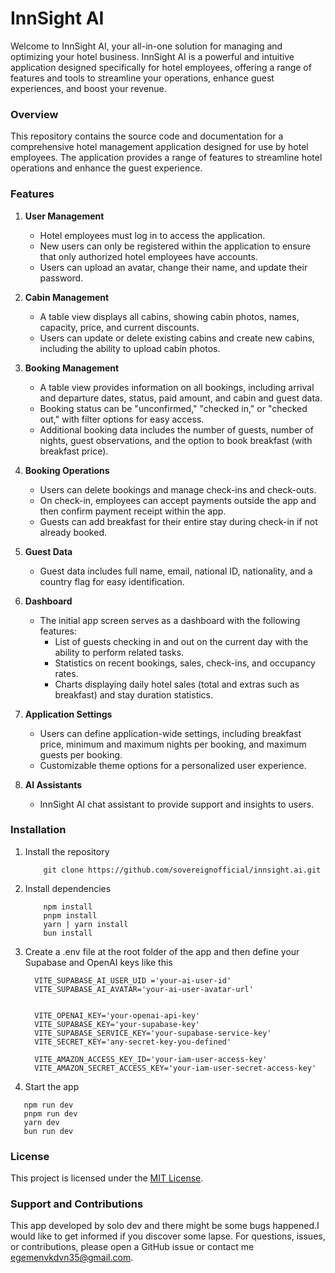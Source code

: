 # InnSight AI

Welcome to InnSight AI, your all-in-one solution for managing and optimizing your hotel business. InnSight AI is a powerful and intuitive application designed specifically for hotel employees, offering a range of features and tools to streamline your operations, enhance guest experiences, and boost your revenue.

### Overview
This repository contains the source code and documentation for a comprehensive hotel management application designed for use by hotel employees. The application provides a range of features to streamline hotel operations and enhance the guest experience. 

### Features
1. **User Management**
   - Hotel employees must log in to access the application.
   - New users can only be registered within the application to ensure that only authorized hotel employees have accounts.
   - Users can upload an avatar, change their name, and update their password.

2. **Cabin Management**
   - A table view displays all cabins, showing cabin photos, names, capacity, price, and current discounts.
   - Users can update or delete existing cabins and create new cabins, including the ability to upload cabin photos.

3. **Booking Management**
   - A table view provides information on all bookings, including arrival and departure dates, status, paid amount, and cabin and guest data.
   - Booking status can be "unconfirmed," "checked in," or "checked out," with filter options for easy access.
   - Additional booking data includes the number of guests, number of nights, guest observations, and the option to book breakfast (with breakfast price).

4. **Booking Operations**
   - Users can delete bookings and manage check-ins and check-outs.
   - On check-in, employees can accept payments outside the app and then confirm payment receipt within the app.
   - Guests can add breakfast for their entire stay during check-in if not already booked.

5. **Guest Data**
   - Guest data includes full name, email, national ID, nationality, and a country flag for easy identification.

6. **Dashboard**
   - The initial app screen serves as a dashboard with the following features:
     - List of guests checking in and out on the current day with the ability to perform related tasks.
     - Statistics on recent bookings, sales, check-ins, and occupancy rates.
     - Charts displaying daily hotel sales (total and extras such as breakfast) and stay duration statistics.

7. **Application Settings**
   - Users can define application-wide settings, including breakfast price, minimum and maximum nights per booking, and maximum guests per booking.
   - Customizable theme options for a personalized user experience.

8. **AI Assistants**
   - InnSight AI chat assistant to provide support and insights to users.

### Installation

1. Install the repository
    ```
        git clone https://github.com/sovereignofficial/innsight.ai.git
    ```
2. Install dependencies
    ```
        npm install 
        pnpm install
        yarn | yarn install
        bun install
    ```
3. Create a .env file at the root folder of the app and then define your Supabase and OpenAI keys like this
    ```
      VITE_SUPABASE_AI_USER_UID ='your-ai-user-id'
      VITE_SUPABASE_AI_AVATAR='your-ai-user-avatar-url'


      VITE_OPENAI_KEY='your-openai-api-key'
      VITE_SUPABASE_KEY='your-supabase-key'
      VITE_SUPABASE_SERVICE_KEY='your-supabase-service-key'
      VITE_SECRET_KEY='any-secret-key-you-defined'

      VITE_AMAZON_ACCESS_KEY_ID='your-iam-user-access-key'
      VITE_AMAZON_SECRET_ACCESS_KEY='your-iam-user-secret-access-key'
    ```
4. Start the app 
 ```
    npm run dev
    pnpm run dev
    yarn dev
    bun run dev
 ```

### License
This project is licensed under the [MIT License](LICENSE).

### Support and Contributions

This app developed by solo dev and there might be some bugs happened.I would like to get informed if you discover some lapse. For questions, issues, or contributions, please open a GitHub issue or contact me [egemenvkdvn35@gmail.com](egemenvkdvn35@gmail.com).


